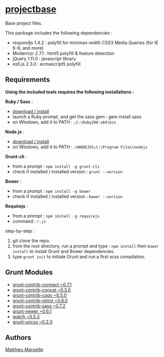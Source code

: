 # [projectbase](git@gitlab.fullsix.com:techsix/renault-rci-front.git)

Base project files.

This package includes the following dependencies :

 * respondjs 1.4.2 : polyfill for min/max-width CSS3 Media Queries (for IE 6-8, and more)
 * Modernizr 2.7.1 : html5 polyfill & feature detection
 * jQuery 1.11.0 : javascript library
 * es5.js 2.3.0 : ecmascript5 polyfill


## Requirements

**Using the included tools requires the following installations :**

**Ruby / Sass** :

 * [download / install](https://www.ruby-lang.org/fr/downloads/)
 * launch a Ruby prompt, and get the sass gem : gem install sass
 * on Windows, add it to PATH : `;C:\Ruby200-x64\bin`

**Node.js** :

 * [download / install](http://nodejs.org/)
 * on Windows, add it to PATH : `;%NODEJS%;C:\Program Files\nodejs`

**Grunt-cli** :

 * from a prompt : `npm install -g grunt-cli`
 * check if installed / installed version : `grunt --version`

**Bower** :

 * from a prompt : `npm install -g bower`
 * check if installed / installed version : `bower --version`

**Requirejs** :

 * from a prompt : `npm install -g requirejs`
 * command : `r.js`


step-by-step :

 1. git clone the repo.
 2. from the root directory, run a prompt and type : `npm install` then `bower install` to install Grunt and Bower dependencies.
 3. type `grunt init` to initiate Grunt and run a first scss compilation.


## Grunt Modules

 * [grunt-contrib-connect ~0.7.1](https://github.com/gruntjs/grunt-contrib-connect)
 * [grunt-contrib-concat ~0.3.0](https://npmjs.org/package/grunt-contrib-concat)
 * [grunt-contrib-copy ~0.5.0](https://npmjs.org/package/grunt-contrib-copy)
 * [grunt-contrib-jshint ~0.8.0](https://npmjs.org/package/grunt-contrib-jshint)
 * [grunt-contrib-sass ~0.7.2](https://npmjs.org/package/grunt-contrib-sass)
 * [grunt-newer ~0.6.1](https://npmjs.org/package/grunt-newer)
 * [watch ~0.5.3](https://npmjs.org/package/grunt-contrib-watch)
 * [grunt-uncss ~0.2.0](https://github.com/addyosmani/grunt-uncss)

## Authors

[Matthieu Marseille](https://gitlab.fullsix.com/u/matthieu.marseille)
